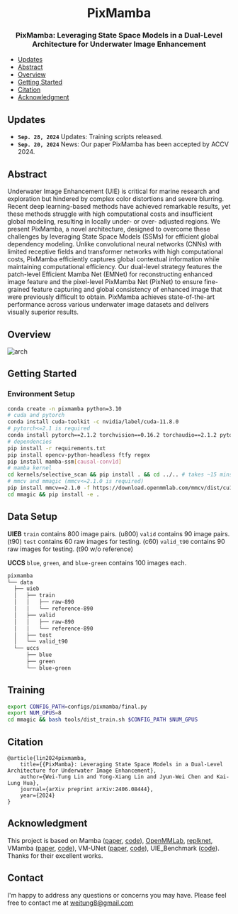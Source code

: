 <div align="center">
<h1>PixMamba </h1>
<h3>PixMamba: Leveraging State Space Models in a Dual-Level Architecture for Underwater Image Enhancement</h3>

</div>

- [Updates](#updates)
- [Abstract](#abstract)
- [Overview](#overview)
- [Getting Started](#getting-started)
- [Citation](#citation)
- [Acknowledgment](#acknowledgment)

## Updates
- **`Sep. 28, 2024`** Updates: Training scripts released.
- **`Sep. 20, 2024`** News: Our paper PixMamba has been accepted by ACCV 2024.

## Abstract

Underwater Image Enhancement (UIE) is critical for marine research and exploration but hindered by complex color distortions and severe blurring. Recent deep learning-based methods have achieved remarkable results, yet these methods struggle with high computational costs and insufficient global modeling, resulting in locally under- or over- adjusted regions. We present PixMamba, a novel architecture, designed to overcome these challenges by leveraging State Space Models (SSMs) for efficient global dependency modeling. Unlike convolutional neural networks (CNNs) with limited receptive fields and transformer networks with high computational costs, PixMamba efficiently captures global contextual information while maintaining computational efficiency. Our dual-level strategy features the patch-level Efficient Mamba Net (EMNet) for reconstructing enhanced image feature and the pixel-level PixMamba Net (PixNet) to ensure fine-grained feature capturing and global consistency of enhanced image that were previously difficult to obtain. PixMamba achieves state-of-the-art performance across various underwater image datasets and delivers visually superior results.

## Overview

![arch](./arch.png)

## Getting Started

### Environment Setup

```bash
conda create -n pixmamba python=3.10
# cuda and pytorch
conda install cuda-toolkit -c nvidia/label/cuda-11.8.0
# pytorch<=2.1 is required
conda install pytorch==2.1.2 torchvision==0.16.2 torchaudio==2.1.2 pytorch-cuda=11.8 -c pytorch -c nvidia
# dependencies
pip install -r requirements.txt
pip install opencv-python-headless ftfy regex
pip install mamba-ssm[causal-conv1d]
# mamba kernel
cd kernels/selective_scan && pip install . && cd ../.. # takes ~15 mins
# mmcv and mmagic (mmcv<=2.1.0 is required)
pip install mmcv==2.1.0 -f https://download.openmmlab.com/mmcv/dist/cu118/torch2.1/index.html
cd mmagic && pip install -e .
```

## Data Setup

**UIEB**
`train` contains 800 image pairs. (u800)
`valid` contains 90 image pairs. (t90)
`test` contains 60 raw images for testing. (c60)
`valid_t90` contains 90 raw images for testing. (t90 w/o reference)

**UCCS**
`blue`, `green`, and `blue-green` contains 100 images each.

```bash
pixmamba
└── data
  ├── uieb
  │   ├── train
  │   │   ├── raw-890
  │   │   └── reference-890
  │   ├── valid
  │   │   ├── raw-890
  │   │   └── reference-890
  │   ├── test
  │   └── valid_t90
  └── uccs
      ├── blue
      ├── green
      └── blue-green
```

## Training

```bash
export CONFIG_PATH=configs/pixmamba/final.py
export NUM_GPUS=8
cd mmagic && bash tools/dist_train.sh $CONFIG_PATH $NUM_GPUS
```

## Citation

```
@article{lin2024pixmamba,
    title={{PixMamba}: Leveraging State Space Models in a Dual-Level Architecture for Underwater Image Enhancement}, 
    author={Wei-Tung Lin and Yong-Xiang Lin and Jyun-Wei Chen and Kai-Lung Hua},
    journal={arXiv preprint arXiv:2406.08444},
    year={2024}
}
```

## Acknowledgment

This project is based on Mamba ([paper](https://arxiv.org/abs/2312.00752), [code](https://github.com/state-spaces/mamba)), [OpenMMLab](https://github.com/open-mmlab), [replknet](https://github.com/DingXiaoH/RepLKNet-pytorch/tree/main/erf), VMamba ([paper](https://arxiv.org/abs/2401.10166), [code](https://github.com/MzeroMiko/VMamba)), 
VM-UNet ([paper](https://arxiv.org/abs/2402.02491), [code](https://github.com/JCruan519/VM-UNet)), UIE_Benchmark ([code](https://github.com/ddz16/UIE_Benckmark)). Thanks for their excellent works.

## Contact

I'm happy to address any questions or concerns you may have. Please feel free to contact me at weitung8@gmail.com

